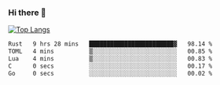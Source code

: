 ### Hi there 👋

<!--
**3Xpl0it3r/3Xpl0it3r** is a ✨ _special_ ✨ repository because its `README.md` (this file) appears on your GitHub profile.

Here are some ideas to get you started:

- 🔭 I’m currently working on ...
- 🌱 I’m currently learning ...
- 👯 I’m looking to collaborate on ...
- 🤔 I’m looking for help with ...
- 💬 Ask me about ...
- 📫 How to reach me: ...
- 😄 Pronouns: ...
- ⚡ Fun fact: ...
-->


[![Top Langs](https://github-readme-stats.vercel.app/api/top-langs/?username=3Xpl0it3r&layout=compact)](https://github.com/3Xpl0it3r/3Xpl0it3r)

<!--START_SECTION:waka-->

```txt
Rust   9 hrs 28 mins   ████████████████████████▓   98.14 %
TOML   4 mins          ▒░░░░░░░░░░░░░░░░░░░░░░░░   00.85 %
Lua    4 mins          ▒░░░░░░░░░░░░░░░░░░░░░░░░   00.83 %
C      0 secs          ░░░░░░░░░░░░░░░░░░░░░░░░░   00.17 %
Go     0 secs          ░░░░░░░░░░░░░░░░░░░░░░░░░   00.02 %
```

<!--END_SECTION:waka-->
